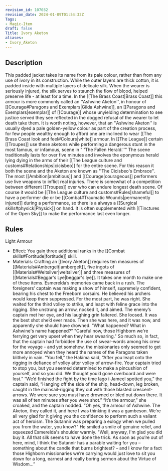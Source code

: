 ```yaml
---
revision_id: 107032
revision_date: 2024-01-09T01:54:32Z
Tags:
- Magic-Item
draft: false
Title: Ivory Aketon
aliases:
- Ivory_Aketon
---
```

## Description
This padded jacket takes its name from its pale colour, rather than from any use of ivory in its construction. While the outer layers are thick cotton, it is padded inside with multiple layers of delicate silk. When the wearer is seriously injured, the silk serves to staunch the flow of blood, helped preserve life - at least for a time.
In the [[The Brass Coast|Brass Coast]] this armour is more commonly called an ''Ashwine Aketon'', in honour of [[Courage#Paragons and Exemplars|Gilda Ashwine]], an [[Paragons and Exemplars|exemplar]] of [[Courage]] whose unyielding determination to see justice served they see reflected in the dogged refusal of the wearer to let death take them. It is worth noting, however, that an ''Ashwine Aketon'' is usually dyed a pale golden-yellow colour as part of the creation process, for few people wealthy enough to afford one are inclined to wear [[The Brass Coast look and feel#Colours|white]] armour.
In [[The League]] certain [[Troupes]] use these aketons while performing a dangerous stunt in the most famous, or infamous, scene in "''The Fallen Herald.''"  The scene traditionally lasts for over five minutes and involves the eponymous herald lying dying in the arms of their [[The League culture and customs#Relationships|cicisbeo]] for the entire scene. For this reason it both the scene and the Aketon are known as ''The Cicisbeo's Embrace''. The most [[Ambition|ambitious]] and [[Courage|courageous]] performers use live weapons to inflict real injuries. There is somewhat of a competition between different [[Troupes]] over who can endure longest death scene. Of course it would be [[The League culture and customs#Rules|shameful]] to have a performer die or be [[Combat#Traumatic Wounds|permanently injured]] during a performance, so there is a always a [[Surgical skills#physick|Physick]] on hand. It is often supplemented with [[Tinctures of the Open Sky]] to make the performance last even longer.
## Rules
Light Armour
* Effect: You gain three additional ranks in the [[Combat skills#Fortitude|fortitude]] skill.
* Materials: Crafting an [[Ivory Aketon]] requires ten measures of [[Materials#Ambergelt|ambergelt]], five ingots of [[Materials#Weltsilver|weltsilver]] and three measures of [[Materials#Beggar's Lye|beggar's lye]]. It takes one month to make one of these items.
Esmerelda’s memories came back in a rush. The foreigners’ captain was making a show of himself, supremely confident, bearing his chest to the Freeborn corsairs. He believed his archers would keep them suppressed. For the most part, he was right.
She waited for the third volley to strike, and leapt with feline grace into the rigging. She unstrung an arrow, nocked it, and aimed. The enemy’s captain met her eye, and his laughing grin faltered. She loosed. It was the best shot she’d ever made.
Then she was here, and it was now, and apparently she should have drowned. “What happened? What in Ashwine's name happened?”
"Careful now, those Highborn we're ferrying get very upset when they hear swearing." So much so, in fact, that the captain had forbidden the use of swear-words among his crew for the voyage - and yet somehow, the missionaries only seemed to get more annoyed when they heard the names of the Paragons taken blithely in vain.
“You fell,” the Hakima said, “After you leapt onto the rigging in defiance of volley after volley of arrow-fire. Your captain tried to stop you, but you seemed determined to make a pincushion of yourself, and so you did. We thought you’d gone overboard and were lost.”
“We’d finished the fight by the time Iago i Jameel spotted you,” the captain said, “Hanging off the side of the ship, head-down, leg broken, caught in the mainsail-rigging they cut with those blasted crescent-arrows. We were sure you must have drowned or bled out down there. It was all of ten minutes after you were shot.”
“It’s the armour,” she croaked, and the captain nodded.
“Oh yes, the armour of Ashwine. The Aketon, they called it, and here I was thinking it was a gambeson. We’re all very glad for it giving you the confidence to perform such a valiant act of heroism. The Sutannir was preparing a eulogy when we pulled you from the water, you know?" He smiled a smile of genuine relief, and squeezed Esmerelda's shoulder warmly. "Well, anyway, I'm glad you did buy it. All that silk seems to have done the trick. As soon as you’re out of here, mind, I think the Sutannir has a parable waiting for you – something about the candle that burns brightest? – and I know for a fact those Highborn missionaries we’re carrying would just love to sit you down for a long, earnest and really boring sermon about the Virtue of Wisdom...”